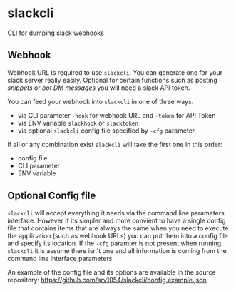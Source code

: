 # slackcli
CLI for dumping slack webhooks

## Webhook
Webhook URL is required to use `slackcli`.  You can generate one for your slack server really easily.
Optional for certain functions such as posting *snippets* or *bot DM messages* you will need a slack API token.

You can feed your webhook into `slackcli` in one of three ways:
* via CLI parameter `-hook` for webhook URL and `-token` for API Token
* via ENV variable `slackhook` or `slacktoken`
* via optional `slackcli` config file specified by `-cfg` parameter

If all or any combination exist `slackcli` will take the first one in this order:
* config file
* CLI parameter
* ENV variable

## Optional Config file
`slackcli` will accept everything it needs via the command line parameters interface.  However if its simpler and more convient to have a single config file that contains items that are always the same when you need to execute the application (such as webhook URLs) you can put them into a config file and specify its location.  If the `-cfg` paramter is not present when running `slackcli` it is assume there isn't one and all information is coming from the command line interface parameters.

An example of the config file and its options are available in the source repository: https://github.com/srv1054/slackcli/config.example.json
